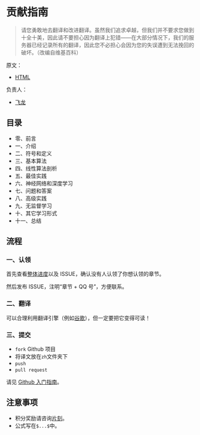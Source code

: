 # 贡献指南

> 请您勇敢地去翻译和改进翻译。虽然我们追求卓越，但我们并不要求您做到十全十美，因此请不要担心因为翻译上犯错——在大部分情况下，我们的服务器已经记录所有的翻译，因此您不必担心会因为您的失误遭到无法挽回的破坏。（改编自维基百科）

原文：

+   [HTML](https://github.com/apachecn/ml-book-100-zh/blob/master/doc/en.html)

负责人：

+   [飞龙](https://github.com/wizardforcel)

## 目录

+   零、前言
+   一、介绍
+   二、符号和定义
+   三、基本算法
+   四、线性算法剖析
+   五、最佳实践
+   六、神经网络和深度学习
+   七、问题和答案
+   八、高级实践
+   九、无监督学习
+   十、其它学习形式
+   十一、总结

## 流程

### 一、认领

首先查看[整体进度](https://github.com/apachecn/ml-book-100-zh/issues/1)以及 ISSUE，确认没有人认领了你想认领的章节。
 
然后发布 ISSUE，注明“章节 + QQ 号”，方便联系。

### 二、翻译

可以合理利用翻译引擎（例如[谷歌](https://translate.google.cn/)），但一定要把它变得可读！

### 三、提交

+   `fork` Github 项目
+   将译文放在`zh`文件夹下
+   `push`
+   `pull request`

请见 [Github 入门指南](https://github.com/apachecn/kaggle/blob/dev/docs/GitHub)。

## 注意事项

+   积分奖励请咨询[片刻](https://github.com/jiangzhonglian)。
+   公式写在`$...$`中。
